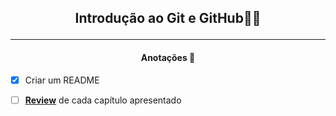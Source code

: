 ## <p style="text-align:center">Introdução ao Git e GitHub🐱‍👤</p>

---



#### <center>Anotações :memo:</center>

[Comentário]: #

- [x] Criar um README

- [ ] <ins>**Review**</ins> de cada capítulo apresentado



